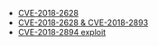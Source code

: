 * [CVE-2018-2628](https://github.com/forlin/CVE-2018-2628)
* [CVE-2018-2628 & CVE-2018-2893](https://github.com/shengqi158/CVE-2018-2628)
* [CVE-2018-2894 exploit](https://github.com/LandGrey/CVE-2018-2894)
